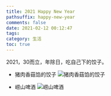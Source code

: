 ```yaml
---
title: 2021 Happy New Year
pathsuffix: happy-new-year
comments: false
date: 2021-02-12 00:12:47
tags:
category: 生活
toc: true
---
```


2021，30而立，年除日，吃自己下的饺子。

+ 猪肉香菇馅的饺子
![猪肉香菇馅的饺子](IMG_2452.jpeg)

+ 崂山啤酒
![崂山啤酒](IMG_2455.jpeg)